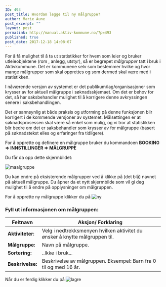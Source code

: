 ```yaml
---
ID: 493
post_title: Hvordan legge til ny målgruppe?
author: Marie Aune
post_excerpt: ""
layout: post
permalink: http://manual.aktiv-kommune.no/?p=493
published: true
post_date: 2017-12-18 14:08:07
---
```

For å få mulighet til å ta ut statistikker for hvem som leier og bruker utleieobjektene (rom , anlegg, utstyr), så er begrepet <em>målgrupper </em> tatt i bruk i Aktivkommune. 
Det er kommunene selv som bestemmer hvilke og hvor mange målgrupper som skal opprettes og som dermed skal være med i statistikken. 

I nåværende versjon av systemet er det publikum/lag/organisasjoner som krysser av for aktuell målgruppe i søknadsskjemaet. 
Om det er behov for det, så har saksbehandler mulighet til å korrigere denne avkryssingen senere i saksbehandlingen.

Det er sannsynlig at både praksis og utforming på denne funksjonen blir korrigert i de kommende versjoner av systemet. Målsettingen er at søknadsprosessen skal være så enkel som mulig, og vi tror at statistikken blir bedre om det er saksbehandler som krysser av for målgruppe (basert på søknadstekst elles og erfaringer fra tidligere). 


For å opprette og definere en målgruppe bruker du kommandoen
<strong>BOOKING => INNSTILLINGER => MÅLGRUPPE</strong>

Du får da opp dette skjermbildet: 

![maalgruppe](http://manual.aktiv-kommune.no/wp-content/uploads/2017/12/maalgruppe.png)

Du kan endre på eksisterende målgrupper ved å klikke på (det blå) navnet på aktuell målgruppe. Du åpner da et nytt skjermbilde som vil gi deg mulighet til å endre på opplysninger om målgruppen.

For å opprette ny målgruppe klikker du på 
![ny](http://manual.aktiv-kommune.no/wp-content/uploads/2017/12/NY.png)

### Fyll ut informasjonen om målgruppen:

Feltnavn  |    Aksjon/ Forklaring
--------------------------------|-----------------------------------------------------
**Aktiviteter:** |Velg i nedtrekksmenyen hvilken aktivitet du ønsker å knytte målgruppen til.
**Målgruppe:** |Navn på målgruppe.
**Sortering:** |  ..Ikke i bruk...
**Beskrivelse:** |Beskrivelse av målgruppen. Eksempel: Barn fra 0 til og med 16 år. 

Når du er ferdig klikker du på 
![lagre](http://manual.aktiv-kommune.no/wp-content/uploads/2017/12/lagre.png)